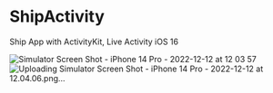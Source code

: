 # ShipActivity
Ship App with ActivityKit, Live Activity iOS 16

![Simulator Screen Shot - iPhone 14 Pro - 2022-12-12 at 12 03 57](https://user-images.githubusercontent.com/64494962/207006886-4ee2b8a8-2988-4df2-baf9-912674de098a.png)
![Uploading Simulator Screen Shot - iPhone 14 Pro - 2022-12-12 at 12.04.06.png…]()

